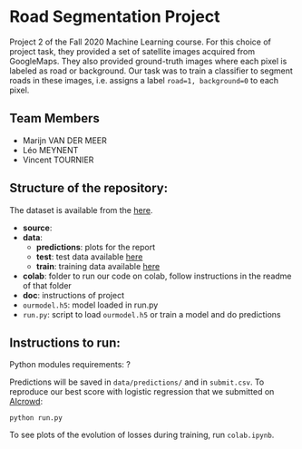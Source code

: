 # Road Segmentation Project
Project 2 of the Fall 2020 Machine Learning course. For this choice of project task, they provided a set of satellite images acquired 
from GoogleMaps. They also provided ground-truth images where each pixel is labeled as road or background. Our task was to train a classifier to segment roads in these images, i.e. assigns a label `road=1, background=0` to each pixel.

## Team Members
- Marijn VAN DER MEER
- Léo MEYNENT
- Vincent TOURNIER

## Structure of the repository: 
The dataset is available from the [here](281e7599-7024-4d7e-a95d-e1af53d3e8c0_test_set_images.zip).
- **source**:
- **data**:
  - **predictions**: plots for the report
  - **test**: test data available [here](281e7599-7024-4d7e-a95d-e1af53d3e8c0_test_set_images.zip)
  - **train**: training data available [here](281e7599-7024-4d7e-a95d-e1af53d3e8c0_test_set_images.zip)
- **colab**: folder to run our code on colab, follow instructions in the readme of that folder
- **doc**: instructions of project
- `ourmodel.h5`: model loaded in run.py
- `run.py`: script to load `ourmodel.h5` or train a model and do predictions

## Instructions to run:

Python modules requirements: ?

Predictions will be saved in `data/predictions/` and in `submit.csv`. To reproduce our best score with logistic regression that we submitted on [AIcrowd](https://www.aicrowd.com):
```
python run.py
```
To see plots of the evolution of losses during training, run `colab.ipynb`. 
